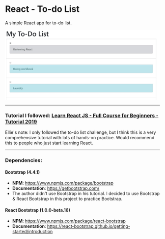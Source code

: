 # React - To-do List

A simple React app for to-do list.

![screenshot](./public/screenshot.JPG)

---

### Tutorial I followed: [Learn React JS - Full Course for Beginners - Tutorial 2019](https://www.youtube.com/watch?v=DLX62G4lc44&list=WL&index=8&t=12321s)

Ellie's note: I only followed the to-do list challenge, but I think this is a very comprehensive tutorial with lots of hands-on practice. Would recommend this to people who just start learning React.

---

### Dependencies:

#### Bootstrap (4.4.1)

- **NPM**: https://www.npmjs.com/package/bootstrap
- **Documentation**: https://getbootstrap.com/
- The author didn't use Bootstrap in his tutorial. I decided to use Bootstrap & React Bootstrap in this project to practice Bootstrap.

#### React Bootstrap (1.0.0-beta.16)

- **NPM**: https://www.npmjs.com/package/react-bootstrap
- **Documentation**: https://react-bootstrap.github.io/getting-started/introduction
